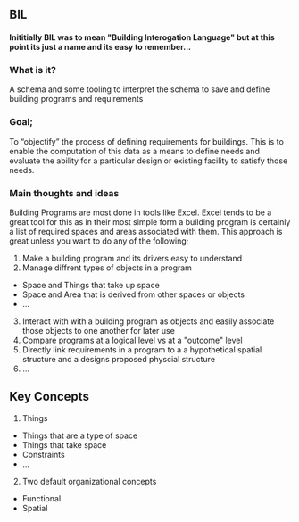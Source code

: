 ## BIL
#### Inititially BIL was to mean "Building Interogation Language" but at this point its just a name and its easy to remember...

### What is it?
A schema and some tooling to interpret the schema to save and define building programs and requirements

### Goal; 

To “objectify” the process of defining requirements for buildings. This is to enable the computation of this data as a means to define needs and evaluate the ability for a particular design or existing facility to satisfy those needs.

### Main thoughts and ideas

Building Programs are most done in tools like Excel.  Excel tends to be a great tool for this as in their most simple form a building program is certainly a list of required spaces and areas associated with them.  This approach is great unless you want to do any of the following;

1. Make a building program and its drivers easy to understand
2. Manage diffrent types of objects in a program
  * Space and Things that take up space
  * Space and Area that is derived from other spaces or objects
  * ...
3. Interact with with a building program as objects and easily associate those objects to one another for later use
4. Compare programs at a logical level vs at a "outcome" level
5. Directly link requirements in a program to a a hypothetical spatial structure and a designs proposed physcial structure
6. ...


## Key Concepts

1. Things
 * Things that are a type of space
 * Things that take space
 * Constraints
 * ...
2. Two default organizational concepts
 * Functional
 * Spatial
